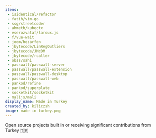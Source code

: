 ```yaml
---
items:
 - isidentical/refactor
 - fatih/vim-go
 - ssg/streetcoder
 - ahmetb/kubectx
 - eserozvataf/laroux.js
 - f/vue-wait
 - joom/hezarfen
 - jbytecode/LinRegOutliers
 - jbytecode/JMcDM
 - jbytecode/rcaller
 - obss/sahi
 - passwall/passwall-server
 - passwall/passwall-extension
 - passwall/passwall-desktop
 - passwall/passwall-web
 - pankod/refine
 - pankod/superplate
 - socketkit/socketkit
 - malijs/mali
display_name: Made in Turkey
created_by: kiliczsh
image: made-in-turkey.png
---
```

Open source projects built in or receiving significant contributions from Turkey :tr:
